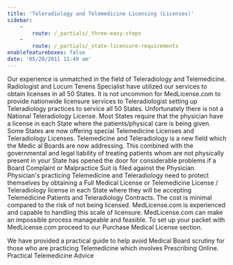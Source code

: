```yaml
---
title: 'Teleradiology and Telemedicine Licensing (Licenses)'
sidebar:
    -
        route: /_partials/_three-easy-steps
    -
        route: /_partials/_state-licensure-requirements
enablefeatureboxes: false
date: '05/20/2011 11:49 am'
---
```


<p>Our experience is unmatched in the field of Teleradiology and Telemedicine. Radiologist and Locum Tenens Specialist have utilized our services to obtain licenses in all 50 States. It is not uncommon for MedLicense.com to provide nationwide licensure services to Teleradiologist setting up Teleradiology practices to service all 50 States. Unfortunately there is not a National Teleradiology License. Most States require that the physician have a license in each State where the patients/physical care is being given. Some States are now offering special Telemedicine Licenses and Teleradiology Licenses. Telemedicine and Teleradiology is a new field which the Medic al Boards are now addressing. This combined with the governmental and legal liability of treating patients whom are not physically present in your State has opened the door for considerable problems if a Board Complaint or Malpractice Suit is filed against the Physician. Physician's practicing Telemedicine and Teleradiology need to protect themselves by obtaining a Full Medical License or Telemedicine License / Teleradiology license in each State where they will be accepting Telemedicine Patients and Teleradiology Contracts. The cost is minimal compared to the risk of not being licensed. MedLicense.com is experienced and capable to handling this scale of licensure. MedLicense.com can make an impossible process manageable and feasible. To set up your packet with MedLicense.com proceed to our Purchase Medical License section.</p>
<p>We have provided a practical guide to help avoid Medical Board scrutiny for those who are practicing Telemedicine which involves Prescribing Online. Practical Telemedicine Advice</p>